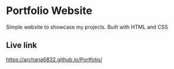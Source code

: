 # Portfolio Website

Simple website to showcase my projects. Built with HTML and CSS

## Live link
https://archana6832.github.io/Portfolio/
